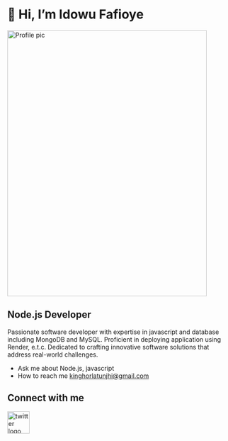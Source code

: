 # 👋 Hi, I’m Idowu Fafioye
<p>
  <img src="https://github.com/Olatunjhi.png" alt="Profile pic" height="600" width="450" />
</p>

## Node.js Developer
<p>Passionate software developer with expertise in javascript and database including MongoDB and MySQL. Proficient in deploying application using Render, e.t.c. Dedicated to crafting innovative software solutions that address real-world challenges.</p>

* Ask me about Node.js, javascript
* How to reach me kinghorlatunjhi@gmail.com

## Connect with me
<a href="https://x.com/H0rlatunjhi?s=09" target="_blank">
  <img src="https://www.google.com/url?sa=i&url=https%3A%2F%2Fwww.creativefabrica.com%2Fes%2Fproduct%2Ftwitter-x-logo%2F&psig=AOvVaw1AtLQO3mLR6OM5DD8BShDC&ust=1750893040717000&source=images&cd=vfe&opi=89978449&ved=0CBQQjRxqFwoTCOis0v-Wi44DFQAAAAAdAAAAABAL" alt="twitter logo" width="50"
/>
</a>
<!---
Olatunjhi/Olatunjhi is a ✨ special ✨ repository because its `README.md` (this file) appears on your GitHub profile.
You can click the Preview link to take a look at your changes.
--->
